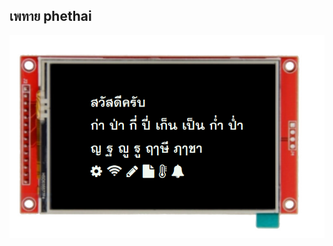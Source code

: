 ## เพทาย phethai

![fonleb](https://raw.githubusercontent.com/BlynkGO/BlynkGO_font/master/Eng-Thai/phethai/phethai_40.png) 
